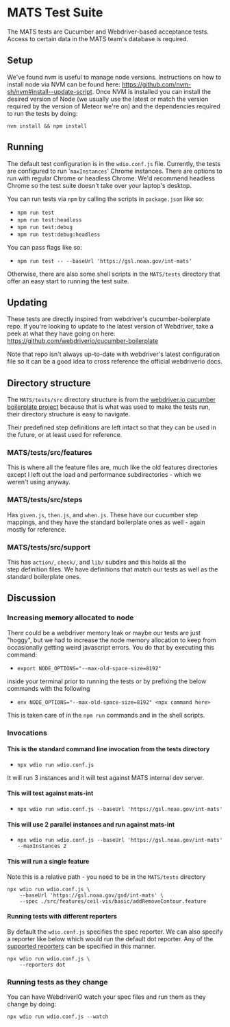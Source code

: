 # MATS Test Suite

The MATS tests are Cucumber and Webdriver-based acceptance tests. Access to certain data in the MATS team's database is required.

## Setup

We've found nvm is useful to manage node versions. Instructions on how to install node via NVM can be found here: <https://github.com/nvm-sh/nvm#install--update-script>. Once NVM is installed you can install the desired version of Node (we usually use the latest or match the version required by the version of Meteor we're on) and the dependencies required to run the tests by doing:

```console
nvm install && npm install
```

## Running

The default test configuration is in the `wdio.conf.js` file. Currently, the tests are configured to run '`maxInstances`' Chrome instances. There are options to run with regular Chrome or headless Chrome. We'd recommend headless Chrome so the test suite doesn't take over your laptop's desktop.

You can run tests via `npm` by calling the scripts in `package.json` like so:

- `npm run test`
- `npm run test:headless`
- `npm run test:debug`
- `npm run test:debug:headless`

You can pass flags like so:

- `npm run test -- --baseUrl 'https://gsl.noaa.gov/int-mats'`

Otherwise, there are also some shell scripts in the `MATS/tests` directory that offer an easy start to running the test suite.

## Updating

These tests are directly inspired from webdriver's cucumber-boilerplate repo. If you're looking to update to the latest version of Webdriver, take a peek at what they have going on here: https://github.com/webdriverio/cucumber-boilerplate

Note that repo isn't always up-to-date with webdriver's latest configuration file so it can be a good idea to cross reference the official webdriverio docs.

## Directory structure

The `MATS/tests/src` directory structure is from the [webdriver.io cucumber boilerplate project](https://github.com/webdriverio/cucumber-boilerplate) because that is what was used to make the tests run, their directory structure is easy to navigate.  

Their predefined step definitions are left intact so that they can be used in the future, or at least used for reference.

### MATS/tests/src/features

This is where all the feature files are, much like the old features directories except I left out the load and performance subdirectories - which we weren't using anyway.

### MATS/tests/src/steps

Has `given.js`, `then.js`, and `when.js`. These have our cucumber step mappings, and they have the standard boilerplate ones as well - again mostly for reference.

### MATS/tests/src/support  

This has `action/`, `check/`, and `lib/` subdirs and this holds all the step definition files. We have definitions that match our tests as well as the standard boilerplate ones.


## Discussion

### Increasing memory allocated to node

There could be a webdriver memory leak or maybe our tests are just "hoggy", but we had to increase the node memory allocation to keep from occasionally getting weird javascript errors. You do that by executing this command:

- `export NODE_OPTIONS="--max-old-space-size=8192"`

inside your terminal prior to running the tests or by prefixing the below commands with the following

- `env NODE_OPTIONS="--max-old-space-size=8192" <npx command here>`

This is taken care of in the `npm run` commands and in the shell scripts.

### Invocations

#### This is the standard command line invocation from the tests directory

- `npx wdio run wdio.conf.js`

It will run 3 instances and it will test against MATS internal dev server.

#### This will test against mats-int

- `npx wdio run wdio.conf.js --baseUrl 'https://gsl.noaa.gov/int-mats'`

#### This will use 2 parallel instances and run against mats-int

- `npx wdio run wdio.conf.js --baseUrl 'https://gsl.noaa.gov/int-mats' --maxInstances 2`

#### This will run a single feature

Note this is a relative path - you need to be in the `MATS/tests` directory

```console
npx wdio run wdio.conf.js \
    --baseUrl 'https://gsl.noaa.gov/gsd/int-mats' \
    --spec ./src/features/ceil-vis/basic/addRemoveContour.feature
```

#### Running tests with different reporters

By default the `wdio.conf.js` specifies the spec reporter. We can also specify a reporter like below which would run the default dot reporter. Any of the [supported reporters](https://webdriver.io/docs/dot-reporter) can be specified in this manner.

```console
npx wdio run wdio.conf.js \
    --reporters dot
```

### Running tests as they change

You can have WebdriverIO watch your spec files and run them as they change by doing:

```console
npx wdio run wdio.conf.js --watch 
```
